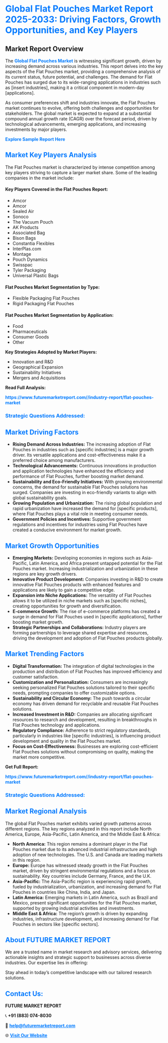 <h1 style="color: #007BFF;">Global Flat Pouches Market Report 2025-2033: Driving Factors, Growth Opportunities, and Key Players</h1>

<section id="overview">
<h2>Market Report Overview</h2>
<p>The <a href="https://www.futuremarketreport.com//industry-report/flat-pouches-market" style="color: #007BFF; text-decoration: none;"><strong>Global Flat Pouches Market</strong></a> is witnessing significant growth, driven by increasing demand across various industries. This report delves into the key aspects of the Flat Pouches market, providing a comprehensive analysis of its current status, future potential, and challenges. The demand for Flat Pouches has surged due to its wide-ranging applications in industries such as [insert industries], making it a critical component in modern-day [applications].</p>
<p>As consumer preferences shift and industries innovate, the Flat Pouches market continues to evolve, offering both challenges and opportunities for stakeholders. The global market is expected to expand at a substantial compound annual growth rate (CAGR) over the forecast period, driven by technological advancements, emerging applications, and increasing investments by major players.</p>
</section>

<section id="overview">
<p><a href="https://www.futuremarketreport.com//request-sample/reportId=51474" style="color: #007BFF; text-decoration: none;"><strong>Explore Sample Report Here</strong></a></p>
</section>

<section id="key-players">
<h2 style="color: #007BFF;">Market Key Players Analysis</h2>
<p>The Flat Pouches market is characterized by intense competition among key players striving to capture a larger market share. Some of the leading companies in the market include:</p>
<h4>Key Players Covered in the Flat Pouches Report:</h4>
<ul><li>Amcor</li><li>Amcor</li><li>Sealed Air</li><li>Sonoco</li><li>The Vacuum Pouch</li><li>AK Products</li><li>Associated Bag</li><li>Bison Bags</li><li>Constantia Flexibles</li><li>InterPlas.com</li><li>Montage</li><li>Pouch Dynamics</li><li>Swisspac</li><li>Tyler Packaging</li><li>Universal Plastic Bags</li></ul>
<h4>Flat Pouches Market Segmentation by Type:</h4>
<ul><li>Flexible Packaging Flat Pouches</li><li>Rigid Packaging Flat Pouches</li></ul>

<h4>Flat Pouches Market Segmentation by Application:</h4>
<ul><li>Food</li><li>Pharmaceuticals</li><li>Consumer Goods</li><li>Other</li></ul>
<p><strong>Key Strategies Adopted by Market Players:</strong></p>
<ul>
<li>Innovation and R&D</li>
<li>Geographical Expansion</li>
<li>Sustainability Initiatives</li>
<li>Mergers and Acquisitions</li>
</ul>
</section>

<section>
<p><strong>Read Full Analysis: </strong></p><a href="https://www.futuremarketreport.com//industry-report/flat-pouches-market" style="color: #007BFF; text-decoration: none;"><strong>https://www.futuremarketreport.com//industry-report/flat-pouches-market</strong></a>
<h3 style="color: #007BFF;">Strategic Questions Addressed:</h3>
</section>

<section id="driving-factors">
<h2 style="color: #007BFF;">Market Driving Factors</h2>
<ul>
<li><strong>Rising Demand Across Industries:</strong> The increasing adoption of Flat Pouches in industries such as [specific industries] is a major growth driver. Its versatile applications and cost-effectiveness make it a preferred choice among manufacturers.</li>
<li><strong>Technological Advancements:</strong> Continuous innovations in production and application technologies have enhanced the efficiency and performance of Flat Pouches, further boosting market demand.</li>
<li><strong>Sustainability and Eco-Friendly Initiatives:</strong> With growing environmental concerns, the demand for sustainable Flat Pouches solutions has surged. Companies are investing in eco-friendly variants to align with global sustainability goals.</li>
<li><strong>Growing Population and Urbanization:</strong> The rising global population and rapid urbanization have increased the demand for [specific products], where Flat Pouches plays a vital role in meeting consumer needs.</li>
<li><strong>Government Policies and Incentives:</strong> Supportive government regulations and incentives for industries using Flat Pouches have created a conducive environment for market growth.</li>
</ul>
</section>

<section id="growth-opportunities">
<h2 style="color: #007BFF;">Market Growth Opportunities</h2>
<ul>
<li><strong>Emerging Markets:</strong> Developing economies in regions such as Asia-Pacific, Latin America, and Africa present untapped potential for the Flat Pouches market. Increasing industrialization and urbanization in these regions are key growth drivers.</li>
<li><strong>Innovative Product Development:</strong> Companies investing in R&D to create innovative Flat Pouches products with enhanced features and applications are likely to gain a competitive edge.</li>
<li><strong>Expansion into Niche Applications:</strong> The versatility of Flat Pouches allows it to be utilized in niche markets such as [specific niches], creating opportunities for growth and diversification.</li>
<li><strong>E-commerce Growth:</strong> The rise of e-commerce platforms has created a surge in demand for Flat Pouches used in [specific applications], further boosting market growth.</li>
<li><strong>Strategic Partnerships and Collaborations:</strong> Industry players are forming partnerships to leverage shared expertise and resources, driving the development and adoption of Flat Pouches products globally.</li>
</ul>
</section>

<section id="trending-factors">
<h2 style="color: #007BFF;">Market Trending Factors</h2>
<ul>
<li><strong>Digital Transformation:</strong> The integration of digital technologies in the production and distribution of Flat Pouches has improved efficiency and customer satisfaction.</li>
<li><strong>Customization and Personalization:</strong> Consumers are increasingly seeking personalized Flat Pouches solutions tailored to their specific needs, prompting companies to offer customizable options.</li>
<li><strong>Sustainability and Circular Economy:</strong> The push towards a circular economy has driven demand for recyclable and reusable Flat Pouches solutions.</li>
<li><strong>Increased Investment in R&D:</strong> Companies are allocating significant resources to research and development, resulting in breakthroughs in Flat Pouches technology and applications.</li>
<li><strong>Regulatory Compliance:</strong> Adherence to strict regulatory standards, particularly in industries like [specific industries], is influencing product development and quality in the Flat Pouches market.</li>
<li><strong>Focus on Cost-Effectiveness:</strong> Businesses are exploring cost-efficient Flat Pouches solutions without compromising on quality, making the market more competitive.</li>
</ul>
</section>

<section>
<p><strong>Get Full Report: </strong></p><a href="https://www.futuremarketreport.com//industry-report/flat-pouches-market" style="color: #007BFF; text-decoration: none;"><strong>https://www.futuremarketreport.com//industry-report/flat-pouches-market</strong></a>
<h3 style="color: #007BFF;">Strategic Questions Addressed:</h3>
</section>


<section id="regional-analysis">
<h2 style="color: #007BFF;">Market Regional Analysis</h2>
<p>The global Flat Pouches market exhibits varied growth patterns across different regions. The key regions analyzed in this report include North America, Europe, Asia-Pacific, Latin America, and the Middle East & Africa:</p>
<ul>
<li><strong>North America:</strong> This region remains a dominant player in the Flat Pouches market due to its advanced industrial infrastructure and high adoption of new technologies. The U.S. and Canada are leading markets in this region.</li>
<li><strong>Europe:</strong> Europe has witnessed steady growth in the Flat Pouches market, driven by stringent environmental regulations and a focus on sustainability. Key countries include Germany, France, and the U.K.</li>
<li><strong>Asia-Pacific:</strong> The Asia-Pacific region is experiencing rapid growth, fueled by industrialization, urbanization, and increasing demand for Flat Pouches in countries like China, India, and Japan.</li>
<li><strong>Latin America:</strong> Emerging markets in Latin America, such as Brazil and Mexico, present significant opportunities for the Flat Pouches market, supported by growing industrial activities and investments.</li>
<li><strong>Middle East & Africa:</strong> The region’s growth is driven by expanding industries, infrastructure development, and increasing demand for Flat Pouches in sectors like [specific sectors].</li>
</ul>
</section>

<footer>
<h2 style="color: #007BFF;">About FUTURE MARKET REPORT</h2>
<p>We are a trusted name in market research and advisory services, delivering actionable insights and strategic support to businesses across diverse industries. Our expertise lies in offering:</p>

<p>Stay ahead in today’s competitive landscape with our tailored research solutions.</p>

<h2 style="color: #007BFF;">Contact Us:</h2>
<p><strong>FUTURE MARKET REPORT</strong></p>
<p>📞 <strong>+91 (883) 074-8030</strong></p>
<p>📧 <strong><a href="mailto:help@futuremarketreport.com" style="color: #007BFF;">help@futuremarketreport.com</a></strong></p>
<p>🌐 <strong><a href="https://www.futuremarketreport.com/" style="color: #007BFF;">Visit Our Website</a></strong></p>
</footer>